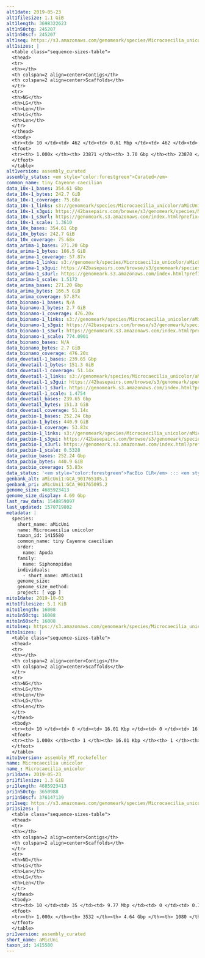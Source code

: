 ```yaml
---
alt1date: 2019-05-23
alt1filesize: 1.1 GiB
alt1length: 3698322623
alt1n50ctg: 245207
alt1n50scf: 245207
alt1seq: https://s3.amazonaws.com/genomeark/species/Microcaecilia_unicolor/aMicUni1/assembly_curated/aMicUni1.alt.cur.20190523.fasta.gz
alt1sizes: |
  <table class="sequence-sizes-table">
  <thead>
  <tr>
  <th></th>
  <th colspan=2 align=center>Contigs</th>
  <th colspan=2 align=center>Scaffolds</th>
  </tr>
  <tr>
  <th>NG</th>
  <th>LG</th>
  <th>Len</th>
  <th>LG</th>
  <th>Len</th>
  </tr>
  </thead>
  <tbody>
  <tr><td> 10 </td><td> 462 </td><td> 0.61 Mbp </td><td> 462 </td><td> 0.61 Mbp </td></tr>  <tr><td> 20 </td><td> 1160 </td><td> 470.06 Kbp </td><td> 1160 </td><td> 470.06 Kbp </td></tr>  <tr><td> 30 </td><td> 2044 </td><td> 377.58 Kbp </td><td> 2044 </td><td> 377.58 Kbp </td></tr>  <tr><td> 40 </td><td> 3138 </td><td> 303.97 Kbp </td><td> 3138 </td><td> 303.97 Kbp </td></tr>  <tr style="background-color:#cccccc;"><td> 50 </td><td> 4494 </td><td> 245.21 Kbp </td><td> 4494 </td><td> 245.21 Kbp </td></tr>  <tr><td> 60 </td><td> 6188 </td><td> 194.86 Kbp </td><td> 6188 </td><td> 194.86 Kbp </td></tr>  <tr><td> 70 </td><td> 8348 </td><td> 150.40 Kbp </td><td> 8348 </td><td> 150.40 Kbp </td></tr>  <tr><td> 80 </td><td> 11211 </td><td> 110.66 Kbp </td><td> 11211 </td><td> 110.66 Kbp </td></tr>  <tr><td> 90 </td><td> 15305 </td><td> 72.40 Kbp </td><td> 15305 </td><td> 72.40 Kbp </td></tr>  <tr><td> 100 </td><td> 23870 </td><td> 230  bp </td><td> 23869 </td><td> 230  bp </td></tr>  </tbody>
  <tfoot>
  <tr><th> 1.000x </th><th> 23871 </th><th> 3.70 Gbp </th><th> 23870 </th><th> 3.70 Gbp </th></tr>
  </tfoot>
  </table>
alt1version: assembly_curated
assembly_status: <em style="color:forestgreen">Curated</em>
common_name: tiny Cayenne caecilian
data_10x-1_bases: 354.61 Gbp
data_10x-1_bytes: 242.7 GiB
data_10x-1_coverage: 75.68x
data_10x-1_links: s3://genomeark/species/Microcaecilia_unicolor/aMicUni1/genomic_data/10x/<br>
data_10x-1_s3gui: https://42basepairs.com/browse/s3/genomeark/species/Microcaecilia_unicolor/aMicUni1/genomic_data/10x/
data_10x-1_s3url: https://genomeark.s3.amazonaws.com/index.html?prefix=species/Microcaecilia_unicolor/aMicUni1/genomic_data/10x/
data_10x-1_scale: 1.3610
data_10x_bases: 354.61 Gbp
data_10x_bytes: 242.7 GiB
data_10x_coverage: 75.68x
data_arima-1_bases: 271.20 Gbp
data_arima-1_bytes: 166.5 GiB
data_arima-1_coverage: 57.87x
data_arima-1_links: s3://genomeark/species/Microcaecilia_unicolor/aMicUni1/genomic_data/arima/<br>
data_arima-1_s3gui: https://42basepairs.com/browse/s3/genomeark/species/Microcaecilia_unicolor/aMicUni1/genomic_data/arima/
data_arima-1_s3url: https://genomeark.s3.amazonaws.com/index.html?prefix=species/Microcaecilia_unicolor/aMicUni1/genomic_data/arima/
data_arima-1_scale: 1.5172
data_arima_bases: 271.20 Gbp
data_arima_bytes: 166.5 GiB
data_arima_coverage: 57.87x
data_bionano-1_bases: N/A
data_bionano-1_bytes: 2.7 GiB
data_bionano-1_coverage: 476.20x
data_bionano-1_links: s3://genomeark/species/Microcaecilia_unicolor/aMicUni1/genomic_data/bionano/<br>
data_bionano-1_s3gui: https://42basepairs.com/browse/s3/genomeark/species/Microcaecilia_unicolor/aMicUni1/genomic_data/bionano/
data_bionano-1_s3url: https://genomeark.s3.amazonaws.com/index.html?prefix=species/Microcaecilia_unicolor/aMicUni1/genomic_data/bionano/
data_bionano-1_scale: 774.0901
data_bionano_bases: N/A
data_bionano_bytes: 2.7 GiB
data_bionano_coverage: 476.20x
data_dovetail-1_bases: 239.65 Gbp
data_dovetail-1_bytes: 151.3 GiB
data_dovetail-1_coverage: 51.14x
data_dovetail-1_links: s3://genomeark/species/Microcaecilia_unicolor/aMicUni1/genomic_data/dovetail/<br>
data_dovetail-1_s3gui: https://42basepairs.com/browse/s3/genomeark/species/Microcaecilia_unicolor/aMicUni1/genomic_data/dovetail/
data_dovetail-1_s3url: https://genomeark.s3.amazonaws.com/index.html?prefix=species/Microcaecilia_unicolor/aMicUni1/genomic_data/dovetail/
data_dovetail-1_scale: 1.4754
data_dovetail_bases: 239.65 Gbp
data_dovetail_bytes: 151.3 GiB
data_dovetail_coverage: 51.14x
data_pacbio-1_bases: 252.24 Gbp
data_pacbio-1_bytes: 440.9 GiB
data_pacbio-1_coverage: 53.83x
data_pacbio-1_links: s3://genomeark/species/Microcaecilia_unicolor/aMicUni1/genomic_data/pacbio/<br>
data_pacbio-1_s3gui: https://42basepairs.com/browse/s3/genomeark/species/Microcaecilia_unicolor/aMicUni1/genomic_data/pacbio/
data_pacbio-1_s3url: https://genomeark.s3.amazonaws.com/index.html?prefix=species/Microcaecilia_unicolor/aMicUni1/genomic_data/pacbio/
data_pacbio-1_scale: 0.5328
data_pacbio_bases: 252.24 Gbp
data_pacbio_bytes: 440.9 GiB
data_pacbio_coverage: 53.83x
data_status: '<em style="color:forestgreen">PacBio CLR</em> ::: <em style="color:forestgreen">10x</em> ::: <em style="color:forestgreen">Arima</em> ::: <em style="color:forestgreen">Dovetail</em>'
genbank_alt: aMicUni1:GCA_901765105.1
genbank_pri: aMicUni1:GCA_901765095.2
genome_size: 4685923413
genome_size_display: 4.69 Gbp
last_raw_data: 1548859097
last_updated: 1570719802
metadata: |
  species:
    short_name: aMicUni
    name: Microcaecilia unicolor
    taxon_id: 1415580
    common_name: tiny Cayenne caecilian
    order:
      name: Apoda
    family:
      name: Siphonopidae
    individuals:
      - short_name: aMicUni1
    genome_size:
    genome_size_method:
    project: [ vgp ]
mito1date: 2019-10-03
mito1filesize: 5.1 KiB
mito1length: 16008
mito1n50ctg: 16008
mito1n50scf: 16008
mito1seq: https://s3.amazonaws.com/genomeark/species/Microcaecilia_unicolor/aMicUni1/assembly_MT_rockefeller/aMicUni1.MT.20191003.fasta.gz
mito1sizes: |
  <table class="sequence-sizes-table">
  <thead>
  <tr>
  <th></th>
  <th colspan=2 align=center>Contigs</th>
  <th colspan=2 align=center>Scaffolds</th>
  </tr>
  <tr>
  <th>NG</th>
  <th>LG</th>
  <th>Len</th>
  <th>LG</th>
  <th>Len</th>
  </tr>
  </thead>
  <tbody>
  <tr><td> 10 </td><td> 0 </td><td> 16.01 Kbp </td><td> 0 </td><td> 16.01 Kbp </td></tr>  <tr><td> 20 </td><td> 0 </td><td> 16.01 Kbp </td><td> 0 </td><td> 16.01 Kbp </td></tr>  <tr><td> 30 </td><td> 0 </td><td> 16.01 Kbp </td><td> 0 </td><td> 16.01 Kbp </td></tr>  <tr><td> 40 </td><td> 0 </td><td> 16.01 Kbp </td><td> 0 </td><td> 16.01 Kbp </td></tr>  <tr style="background-color:#cccccc;"><td> 50 </td><td> 0 </td><td style="background-color:#ff8888;"> 16.01 Kbp </td><td> 0 </td><td style="background-color:#ff8888;"> 16.01 Kbp </td></tr>  <tr><td> 60 </td><td> 0 </td><td> 16.01 Kbp </td><td> 0 </td><td> 16.01 Kbp </td></tr>  <tr><td> 70 </td><td> 0 </td><td> 16.01 Kbp </td><td> 0 </td><td> 16.01 Kbp </td></tr>  <tr><td> 80 </td><td> 0 </td><td> 16.01 Kbp </td><td> 0 </td><td> 16.01 Kbp </td></tr>  <tr><td> 90 </td><td> 0 </td><td> 16.01 Kbp </td><td> 0 </td><td> 16.01 Kbp </td></tr>  <tr><td> 100 </td><td> 0 </td><td> 16.01 Kbp </td><td> 0 </td><td> 16.01 Kbp </td></tr>  </tbody>
  <tfoot>
  <tr><th> 1.000x </th><th> 1 </th><th> 16.01 Kbp </th><th> 1 </th><th> 16.01 Kbp </th></tr>
  </tfoot>
  </table>
mito1version: assembly_MT_rockefeller
name: Microcaecilia unicolor
name_: Microcaecilia_unicolor
pri1date: 2019-05-23
pri1filesize: 1.3 GiB
pri1length: 4685923413
pri1n50ctg: 3650988
pri1n50scf: 376147139
pri1seq: https://s3.amazonaws.com/genomeark/species/Microcaecilia_unicolor/aMicUni1/assembly_curated/aMicUni1.pri.cur.20190523.fasta.gz
pri1sizes: |
  <table class="sequence-sizes-table">
  <thead>
  <tr>
  <th></th>
  <th colspan=2 align=center>Contigs</th>
  <th colspan=2 align=center>Scaffolds</th>
  </tr>
  <tr>
  <th>NG</th>
  <th>LG</th>
  <th>Len</th>
  <th>LG</th>
  <th>Len</th>
  </tr>
  </thead>
  <tbody>
  <tr><td> 10 </td><td> 35 </td><td> 9.77 Mbp </td><td> 0 </td><td> 0.77 Gbp </td></tr>  <tr><td> 20 </td><td> 89 </td><td> 7.37 Mbp </td><td> 1 </td><td> 0.66 Gbp </td></tr>  <tr><td> 30 </td><td> 161 </td><td> 5.60 Mbp </td><td> 1 </td><td> 0.66 Gbp </td></tr>  <tr><td> 40 </td><td> 253 </td><td> 4.64 Mbp </td><td> 2 </td><td> 0.54 Gbp </td></tr>  <tr style="background-color:#cccccc;"><td> 50 </td><td> 366 </td><td style="background-color:#88ff88;"> 3.65 Mbp </td><td> 3 </td><td style="background-color:#88ff88;"> 376.15 Mbp </td></tr>  <tr><td> 60 </td><td> 509 </td><td> 2.89 Mbp </td><td> 5 </td><td> 346.41 Mbp </td></tr>  <tr><td> 70 </td><td> 693 </td><td> 2.18 Mbp </td><td> 6 </td><td> 311.29 Mbp </td></tr>  <tr><td> 80 </td><td> 952 </td><td> 1.46 Mbp </td><td> 8 </td><td> 228.14 Mbp </td></tr>  <tr><td> 90 </td><td> 1374 </td><td> 0.81 Mbp </td><td> 10 </td><td> 208.48 Mbp </td></tr>  <tr><td> 100 </td><td> 3531 </td><td> 221  bp </td><td> 1079 </td><td> 2.05 Kbp </td></tr>  </tbody>
  <tfoot>
  <tr><th> 1.000x </th><th> 3532 </th><th> 4.64 Gbp </th><th> 1080 </th><th> 4.69 Gbp </th></tr>
  </tfoot>
  </table>
pri1version: assembly_curated
short_name: aMicUni
taxon_id: 1415580
---
```

